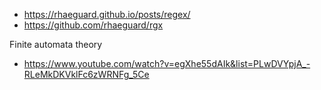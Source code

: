 - https://rhaeguard.github.io/posts/regex/
- https://github.com/rhaeguard/rgx

Finite automata theory
- https://www.youtube.com/watch?v=egXhe55dAIk&list=PLwDVYpjA_-RLeMkDKVklFc6zWRNFg_5Ce
